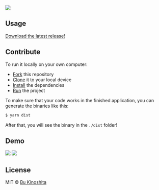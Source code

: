 ![](https://github.com/bukinoshita/taskr/blob/master/media/banner.png)

## Usage

[Download the latest release!](https://github.com/bukinoshita/taskr/releases/download/0.0.1/taskr-0.0.1-mac.zip)

## Contribute

To run it locally on your own computer:

* [Fork](https://help.github.com/articles/fork-a-repo/) this repository
* [Clone](https://help.github.com/articles/cloning-a-repository/) it to your
  local device
* [Install](https://yarnpkg.com/en/docs/cli/install) the dependencies
* [Run](https://github.com/bukinoshita/taskr/blob/master/package.json#L10) the
  project

To make sure that your code works in the finished application, you can generate
the binaries like this:

```bash
$ yarn dist
```

After that, you will see the binary in the `./dist` folder!

## Demo

![](https://github.com/bukinoshita/taskr/blob/master/media/taskr.png)
![](https://github.com/bukinoshita/taskr/blob/master/media/new-task.png)

## License

MIT © [Bu Kinoshita](https://bukinoshita.io)
